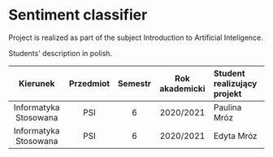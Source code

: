 # Sentiment classifier
Project is realized as part of the subject Introduction to Artificial Inteligence.

Students' description in polish.

| Kierunek              | Przedmiot            | Semestr | Rok akademicki |Student realizujący projekt|
| :-------------------: | :-------------------:| :-----: | :------------: |:--------------------------|
| Informatyka Stosowana | PSI                  | 6       | 2020/2021      |Paulina Mróz               |
| Informatyka Stosowana | PSI                  | 6       | 2020/2021      |Edyta Mróz                 |
